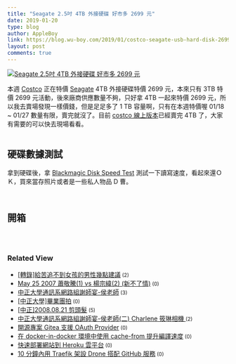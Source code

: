 ```yaml
---
title: "Seagate 2.5吋 4TB 外接硬碟 好市多 2699 元"
date: 2019-01-20
type: blog
author: AppleBoy
link: https://blog.wu-boy.com/2019/01/costco-seagate-usb-hard-disk-2699/
layout: post
comments: true
---
```


<p><a href="https://lh3.googleusercontent.com/cIef9ELcqruDTCeCpZ5TOgmLhfocUgbNXF_miVkMF10PtnCGHDSWLpZEwSZHZUCb_Wlwhj2ksKdYFPqTlKtQByWU9Re0JEM21HVLRRM0SmWDDhzYEiK3LBGa8Kmq1T0_G6uw7NDNrHM=w1920-h1080"><img src="https://lh3.googleusercontent.com/cIef9ELcqruDTCeCpZ5TOgmLhfocUgbNXF_miVkMF10PtnCGHDSWLpZEwSZHZUCb_Wlwhj2ksKdYFPqTlKtQByWU9Re0JEM21HVLRRM0SmWDDhzYEiK3LBGa8Kmq1T0_G6uw7NDNrHM=w1920-h1080" alt="Seagate 2.5吋 4TB 外接硬碟 好市多 2699 元" /></a></p>
<p>本週 <a href="https://www.costco.com.tw/" title="Costco">Costco</a> 正在特價 <a href="https://www.seagate.com/" title="Seagate">Seagate</a> 4TB  外接硬碟特價 2699 元，本來只有 3TB 特價 2699 元活動，後來廠商供應數量不夠，只好拿 4TB 一起來特價 2699 元，所以我去賣場發現一樣價錢，但是足足多了 1 TB 容量啊，只有在本週特價喔 01/18 ~ 01/27 數量有限，賣完就沒了。目前 <a href="https://www.costco.com.tw/Computers/Hard-Drives-Memory/External-Portable-Hard-Disks/Seagate-4TB-25-Hard-Drive-STEA4000400/p/122839" title="costco 線上版本">costco 線上版本</a>已經賣完 4TB 了，大家有需要的可以快去現場看看。</p>
<p><a href="https://lh3.googleusercontent.com/LJiQGwrKj9ItOl49BgI7KuWdP-NTJzjV645iCSygyKT0bFdWy8bwKBy_tQgcUclVeDc-oWfvKs2Pazi0UpaxoRY1KFqjAyl3dxc8q8c2WqX8fHz-bocfiqtVW_lLz-Ww7lzEpdGRVdY=w1920-h1080"><img src="https://lh3.googleusercontent.com/LJiQGwrKj9ItOl49BgI7KuWdP-NTJzjV645iCSygyKT0bFdWy8bwKBy_tQgcUclVeDc-oWfvKs2Pazi0UpaxoRY1KFqjAyl3dxc8q8c2WqX8fHz-bocfiqtVW_lLz-Ww7lzEpdGRVdY=w1920-h1080" alt="" /></a></p>
<span id="more-7214"></span>
<h2>硬碟數據測試</h2>
<p>拿到硬碟後，拿 <a href="https://itunes.apple.com/us/app/blackmagic-disk-speed-test/id425264550?" title="Blackmagic Disk Speed Test">Blackmagic Disk Speed Test</a> 測試一下讀寫速度，看起來還ＯＫ，買來當存照片或者是一些私人物品 D 曹。</p>
<p><a href="https://lh3.googleusercontent.com/gzxVOp9YU1I9Wjk4mSJ5T4Ab4ffDi_naBOXteTHTBJF1kaEiHVCbYhm0pSnmRvRoedGlywnnUw6ZFAW7vsL6i-fiY8Kps-zlYd9fjV4H-_3E9YA3MDplOBvV3IdNGVWkvbZlDwyWvK4=w1920-h1080"><img src="https://lh3.googleusercontent.com/gzxVOp9YU1I9Wjk4mSJ5T4Ab4ffDi_naBOXteTHTBJF1kaEiHVCbYhm0pSnmRvRoedGlywnnUw6ZFAW7vsL6i-fiY8Kps-zlYd9fjV4H-_3E9YA3MDplOBvV3IdNGVWkvbZlDwyWvK4=w1920-h1080" alt="" /></a></p>
<p><a href="https://lh3.googleusercontent.com/L9hZLQIUKnOw1oPmivqTdQVnwnqRVNk9noRKu9wkEGBEKEVCaFc-55WwVGWFk71uKWMHFoEqwgDH0EeTJsQLbQU1ztlIBJwrL0TAlro5OY3qfJs6rBlTny-op4haJjAuogXBjOGHUo8=w1920-h1080"><img src="https://lh3.googleusercontent.com/L9hZLQIUKnOw1oPmivqTdQVnwnqRVNk9noRKu9wkEGBEKEVCaFc-55WwVGWFk71uKWMHFoEqwgDH0EeTJsQLbQU1ztlIBJwrL0TAlro5OY3qfJs6rBlTny-op4haJjAuogXBjOGHUo8=w1920-h1080" alt="" /></a></p>
<h2>開箱</h2>
<p><a href="https://lh3.googleusercontent.com/VkGlNkKfIJi49cWSyZREyn7L0LzzqwFeS0SixDzbFZFJX8jKHdx1oQqwSGrHOKpcEfTErHICFf6YsYIkT8uUKOWgegVq7wRYYPfRp1CGKwE3jsoCTCHY_JYBgu8ndfE8oGswGpvwL4A=w1920-h1080"><img src="https://lh3.googleusercontent.com/VkGlNkKfIJi49cWSyZREyn7L0LzzqwFeS0SixDzbFZFJX8jKHdx1oQqwSGrHOKpcEfTErHICFf6YsYIkT8uUKOWgegVq7wRYYPfRp1CGKwE3jsoCTCHY_JYBgu8ndfE8oGswGpvwL4A=w1920-h1080" alt="" /></a></p>
<p><a href="https://lh3.googleusercontent.com/ff4Lb-GXlF-vaoEgH065CNEg0h2uBF3He17dy8Y813wyBWQ6DUjKNofbYif8igumjJsSXeYmmk4wu0T8qbw9ig8dLsHcXmr1gPGsCpw2VbosZYB3EW2BBBDbl3X3oUupi397Ch46fG8=w1920-h1080"><img src="https://lh3.googleusercontent.com/ff4Lb-GXlF-vaoEgH065CNEg0h2uBF3He17dy8Y813wyBWQ6DUjKNofbYif8igumjJsSXeYmmk4wu0T8qbw9ig8dLsHcXmr1gPGsCpw2VbosZYB3EW2BBBDbl3X3oUupi397Ch46fG8=w1920-h1080" alt="" /></a></p>
<p><a href="https://lh3.googleusercontent.com/MH5V9IZm8iC1o7UI_Il_n3MAZYjRIVQGsxqGwRJmqyNb7GaXebN6FoUeoJW-rivOJagzxQZwEFtIf5IjYCecIan9-NejOiIiVWXR4jjyREC-rb6_VkU5KtRRjHO3MW5IbwDMn61sJvg=w1920-h1080"><img src="https://lh3.googleusercontent.com/MH5V9IZm8iC1o7UI_Il_n3MAZYjRIVQGsxqGwRJmqyNb7GaXebN6FoUeoJW-rivOJagzxQZwEFtIf5IjYCecIan9-NejOiIiVWXR4jjyREC-rb6_VkU5KtRRjHO3MW5IbwDMn61sJvg=w1920-h1080" alt="" /></a></p>
<div class="wp_rp_wrap  wp_rp_plain" ><div class="wp_rp_content"><h3 class="related_post_title">Related View</h3><ul class="related_post wp_rp"><li data-position="0" data-poid="in-227" data-post-type="none" ><a href="https://blog.wu-boy.com/2007/10/%e8%bd%89%e9%8c%84%e7%b5%a6%e8%8b%a6%e8%bf%bd%e4%b8%8d%e5%88%b0%e5%a5%b3%e5%ad%a9%e7%9a%84%e7%94%b7%e6%80%a7%e5%b9%be%e9%bb%9e%e5%bb%ba%e8%ad%b0/" class="wp_rp_title">[轉錄]給苦追不到女孩的男性幾點建議</a><small class="wp_rp_comments_count"> (2)</small><br /></li><li data-position="1" data-poid="in-231" data-post-type="none" ><a href="https://blog.wu-boy.com/2007/10/may-25-2007-%e8%95%ad%e6%95%ac%e9%a8%b01-vs-%e6%a5%8a%e5%ae%97%e7%b7%af2-%e6%96%b0%e4%b8%8d%e4%ba%86%e6%83%85/" class="wp_rp_title">May 25 2007 蕭敬騰(1) vs 楊宗緯(2) (新不了情)</a><small class="wp_rp_comments_count"> (0)</small><br /></li><li data-position="2" data-poid="in-1554" data-post-type="none" ><a href="https://blog.wu-boy.com/2009/08/%e4%b8%ad%e6%ad%a3%e5%a4%a7%e5%ad%b8%e9%80%9a%e8%a8%8a%e7%b3%bb%e7%b6%b2%e8%b7%af%e7%b5%84%e8%ac%9d%e5%b8%ab%e5%ae%b4-%e4%be%af%e8%80%81%e5%b8%ab/" class="wp_rp_title">中正大學通訊系網路組謝師宴-侯老師</a><small class="wp_rp_comments_count"> (3)</small><br /></li><li data-position="3" data-poid="in-614" data-post-type="none" ><a href="https://blog.wu-boy.com/2008/11/%e4%b8%ad%e6%ad%a3%e5%a4%a7%e5%ad%b8%e7%95%a2%e6%a5%ad%e5%9c%98%e6%8b%8d/" class="wp_rp_title">[中正大學]畢業團拍</a><small class="wp_rp_comments_count"> (0)</small><br /></li><li data-position="4" data-poid="in-320" data-post-type="none" ><a href="https://blog.wu-boy.com/2008/08/%e4%b8%ad%e6%ad%a320080821-%e5%89%aa%e9%a0%ad%e9%ab%ae/" class="wp_rp_title">[中正]2008.08.21 剪頭髮</a><small class="wp_rp_comments_count"> (5)</small><br /></li><li data-position="5" data-poid="in-1583" data-post-type="none" ><a href="https://blog.wu-boy.com/2009/08/%e4%b8%ad%e6%ad%a3%e5%a4%a7%e5%ad%b8%e9%80%9a%e8%a8%8a%e7%b3%bb%e7%b6%b2%e8%b7%af%e7%b5%84%e8%ac%9d%e5%b8%ab%e5%ae%b4-%e4%be%af%e8%80%81%e5%b8%ab%e4%ba%8c-charlene-%e7%ad%b1%e7%90%b3%e7%9b%b8/" class="wp_rp_title">中正大學通訊系網路組謝師宴-侯老師(二) Charlene 筱琳相機 </a><small class="wp_rp_comments_count"> (2)</small><br /></li><li data-position="6" data-poid="in-7280" data-post-type="none" ><a href="https://blog.wu-boy.com/2019/03/gitea-support-oauth-provider/" class="wp_rp_title">開源專案 Gitea 支援 OAuth Provider</a><small class="wp_rp_comments_count"> (0)</small><br /></li><li data-position="7" data-poid="in-7263" data-post-type="none" ><a href="https://blog.wu-boy.com/2019/02/using-cache-from-can-speed-up-your-docker-builds/" class="wp_rp_title">在 docker-in-docker 環境中使用 cache-from 提升編譯速度</a><small class="wp_rp_comments_count"> (0)</small><br /></li><li data-position="8" data-poid="in-7250" data-post-type="none" ><a href="https://blog.wu-boy.com/2019/02/deploy-golang-app-to-heroku/" class="wp_rp_title">快速部署網站到 Heroku 雲平台</a><small class="wp_rp_comments_count"> (0)</small><br /></li><li data-position="9" data-poid="in-7298" data-post-type="none" ><a href="https://blog.wu-boy.com/2019/03/setup-traefik-with-drone-ci-cd-in-ten-minutes/" class="wp_rp_title">10 分鐘內用 Traefik 架設 Drone 搭配 GitHub 服務</a><small class="wp_rp_comments_count"> (0)</small><br /></li></ul></div></div>
